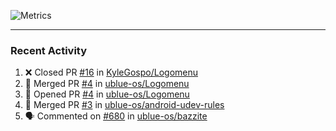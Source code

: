 ![Metrics](https://metrics.lecoq.io/KyleGospo?template=classic&base=header%2C%20activity%2C%20community%2C%20repositories%2C%20metadata&base.indepth=false&base.hireable=false&base.skip=false&config.timezone=America%2FLos_Angeles)

---
### Recent Activity
<!--START_SECTION:activity-->
1. ❌ Closed PR [#16](https://github.com/KyleGospo/Logomenu/pull/16) in [KyleGospo/Logomenu](https://github.com/KyleGospo/Logomenu)
2. 🎉 Merged PR [#4](https://github.com/ublue-os/Logomenu/pull/4) in [ublue-os/Logomenu](https://github.com/ublue-os/Logomenu)
3. 💪 Opened PR [#4](https://github.com/ublue-os/Logomenu/pull/4) in [ublue-os/Logomenu](https://github.com/ublue-os/Logomenu)
4. 🎉 Merged PR [#3](https://github.com/ublue-os/android-udev-rules/pull/3) in [ublue-os/android-udev-rules](https://github.com/ublue-os/android-udev-rules)
5. 🗣 Commented on [#680](https://github.com/ublue-os/bazzite/issues/680#issuecomment-1890868061) in [ublue-os/bazzite](https://github.com/ublue-os/bazzite)
<!--END_SECTION:activity-->
